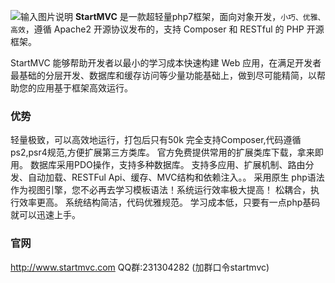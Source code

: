  ![输入图片说明](https://img.kancloud.cn/a0/3f/a03fbd0f272ec563a545ab568995c1eb_557x223.png "在这里输入图片标题")
**StartMVC** 是一款超轻量php7框架，面向对象开发，`小巧、优雅、高效`，遵循 Apache2 开源协议发布的，支持 Composer 和 RESTful 的 PHP 开源框架。

StartMVC 能够帮助开发者以最小的学习成本快速构建 Web 应用，在满足开发者最基础的分层开发、数据库和缓存访问等少量功能基础上，做到尽可能精简，以帮助您的应用基于框架高效运行。

### 优势


轻量极致，可以高效地运行，打包后只有50k
完全支持Composer,代码遵循ps2,psr4规范,方便扩展第三方类库。
官方免费提供常用的扩展类库下载，拿来即用。
数据库采用PDO操作，支持多种数据库。
支持多应用、扩展机制、路由分发、自动加载、RESTFul Api、缓存、MVC结构和依赖注入。。
采用原生 php语法作为视图引擎，您不必再去学习模板语法！系统运行效率极大提高！
松耦合，执行效率更高。
系统结构简洁，代码优雅规范。
学习成本低，只要有一点php基码就可以迅速上手。

### 官网
http://www.startmvc.com
QQ群:231304282   (加群口令startmvc)
